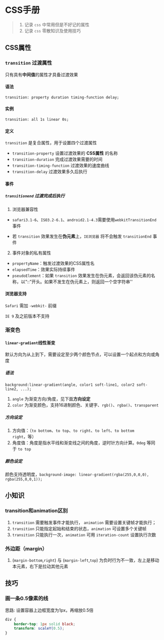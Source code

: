 # CSS手册
> 1. 记录 `css` 中常用但是不好记的属性
> 2. 记录 `css` 零散知识及使用技巧

## CSS属性
### `transition` 过渡属性
只有具有**中间值**的属性才具备过渡效果

#### 语法
`transition: property duration timing-function delay;`

#### 实例
`transition: all 1s linear 0s;`

#### 定义
`transition` 是复合属性，用于设置四个过渡属性
- `transition-property` 设置过渡效果的 **CSS属性** 的名称
- `transition-duration` 完成过渡效果需要的时间
- `transition-timing-function` 过渡效果的速度曲线
- `transition-delay` 过渡效果多久后执行

#### 事件
##### `transitionend` 过渡完成后执行
1. 浏览器兼容性
- `safari3.1-6`、`ISO3.2-6.1`、`android2.1-4.3`需要使用`webkitTransitionEnd`事件

- 若 `transition` 效果发生在**伪元素**上，`IE浏览器` 将不会触发 `transitionEnd` 事件

2. 事件对象的私有属性
- `propertyName`：触发过渡效果的CSS属性名
- `elapsedTime`：效果实际持续事件
-  `pseudoElement`：如果 `transition` 效果发生在伪元素，会返回该伪元素的名称，以“::”开头。如果不发生在伪元素上，则返回一个空字符串''

#### 浏览器支持
`Safari` 需加 `-webkit-` 前缀

`IE 9` 及之前版本不支持

### 渐变色

#### `linear-gradient`线性渐变
默认方向为从上到下，需要设定至少两个颜色节点，可以设置一个起点和方向或角度

##### 语法
`background:linear-gradient(angle, color1 soft-line1, color2 soft-line2, ...);`
1. `angle` 为渐变方向/角度，见下面**方向设定**
2. `color` 为渐变颜色，支持16进制颜色、关键字、`rgb()`、`rgba()`、`transparent`

##### 方向设定
1. 方向值：（`to bottom`、`to top`、`to right`、`to left`、`to bottom right`，等）
2. 角度值：角度是指水平线和渐变线之间的角度，逆时针方向计算。`0deg` 等同于 `to top`

##### 颜色设定
颜色支持透明度，`background-image: linear-gradient(rgba(255,0,0,0), rgba(255,0,0,1));`

## 小知识
### transition和animation区别
1. `transition` 需要触发事件才能执行， `animation` 需要设置关键帧才能执行；
2. `transition` 只能指定起始和结束的状态，`animation` 可设置多个关键帧
3. `transition` 只能执行一次，`animation` 可用 `iteration-count` 设置执行次数

### 外边距（margin）
1. (`margin-bottom`,`right`) 与 (`margin-left`,`top`) 为负时行为不一致，左上是移动本元素，右下是拉动其他元素

## 技巧
### 画一条0.5像素的线
思路: 设置容器上边框宽度为1px，再缩放0.5倍
```css
div {
	border-top: 1px solid black;
	transform: scaleY(0.5);
}
```